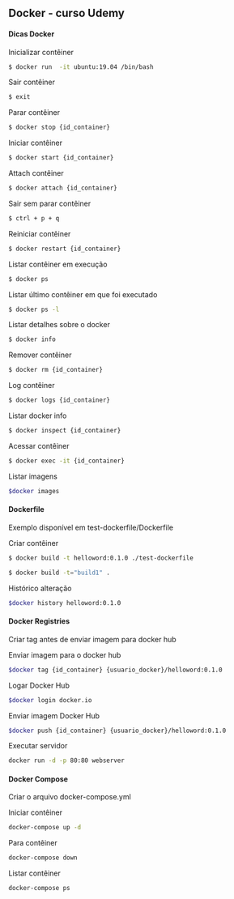 ## Docker - curso Udemy

#### Dicas Docker

Inicializar contêiner
```sh
$ docker run  -it ubuntu:19.04 /bin/bash
```

Sair contêiner
```sh
$ exit
```

Parar contêiner
```sh
$ docker stop {id_container}
```

Iniciar contêiner
```sh
$ docker start {id_container}
```

Attach contêiner
```sh
$ docker attach {id_container}
```

Sair sem parar contêiner
```sh
$ ctrl + p + q
```

Reiniciar contêiner
```sh
$ docker restart {id_container}
```

Listar contêiner em execução
```sh
$ docker ps
```

Listar último contêiner em que foi executado
```sh
$ docker ps -l
```

Listar detalhes sobre o docker
```sh
$ docker info
```

Remover contêiner
```sh
$ docker rm {id_container}
```

Log contêiner
```sh
$ docker logs {id_container}
```

Listar docker info
```sh
$ docker inspect {id_container}
```

Acessar contêiner
```sh
$ docker exec -it {id_container}
```
Listar imagens
```sh
$docker images
```  

#### Dockerfile
Exemplo disponível em test-dockerfile/Dockerfile

Criar contêiner
```sh
$ docker build -t helloword:0.1.0 ./test-dockerfile
```
```sh
$ docker build -t="build1" .
```

Histórico alteração
```sh
$docker history helloword:0.1.0 
```  

#### Docker Registries
Criar tag antes de enviar imagem para docker hub 

Enviar imagem para o docker hub
```sh
$docker tag {id_container} {usuario_docker}/helloword:0.1.0
```   

Logar Docker Hub

```sh
$docker login docker.io
```

Enviar imagem Docker Hub

```sh
$docker push {id_container} {usuario_docker}/helloword:0.1.0
```

Executar servidor
```sh
docker run -d -p 80:80 webserver 
```

#### Docker Compose
Criar o arquivo docker-compose.yml

Iniciar contêiner
```sh
docker-compose up -d
```

Para contêiner
```sh
docker-compose down
```

Listar contêiner
```sh
docker-compose ps
```


